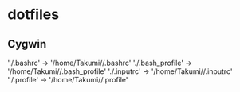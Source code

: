 # dotfiles

## Cygwin

'./.bashrc' -> '/home/Takumi//.bashrc'
'./.bash_profile' -> '/home/Takumi//.bash_profile'
'./.inputrc' -> '/home/Takumi//.inputrc'
'./.profile' -> '/home/Takumi//.profile'
